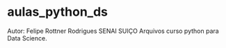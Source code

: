 # aulas_python_ds
Autor: Felipe Rottner Rodrigues
SENAI SUIÇO
Arquivos curso python para Data Science. 
